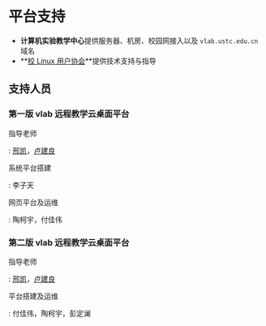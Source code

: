 # 平台支持

- **计算机实验教学中心**提供服务器、机房、校园网接入以及 `vlab.ustc.edu.cn` 域名
- **[校 Linux 用户协会](https://lug.ustc.edu.cn/)**提供技术支持与指导

## 支持人员

### 第一版 vlab 远程教学云桌面平台

指导老师

: [邢凯](mailto:kxing@ustc.edu.cn)，[卢建良](mailto:lujl@ustc.edu.cn)

系统平台搭建

: 李子天

网页平台及运维

: 陶柯宇，付佳伟

### 第二版 vlab 远程教学云桌面平台

指导老师

: [邢凯](mailto:kxing@ustc.edu.cn)，[卢建良](mailto:lujl@ustc.edu.cn)

平台搭建及运维

: 付佳伟，陶柯宇，彭定澜 
